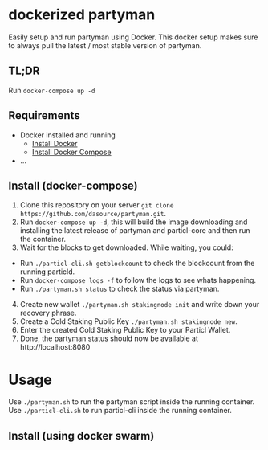 # dockerized partyman

Easily setup and run partyman using Docker. This docker setup makes sure to always pull the latest / most stable version of partyman.

## TL;DR

Run `docker-compose up -d`

## Requirements

* Docker installed and running
  * [Install Docker](https://docs.docker.com/get-docker/)
  * [Install Docker Compose](https://docs.docker.com/compose/install/)
* ...

## Install (docker-compose)

1. Clone this repository on your server `git clone https://github.com/dasource/partyman.git`.
2. Run `docker-compose up -d`, this will build the image downloading and installing the latest release of partyman and particl-core and then run the container.
3. Wait for the blocks to get downloaded. While waiting, you could:
  - Run `./particl-cli.sh getblockcount` to check the blockcount from the running particld.
  - Run `docker-compose logs -f` to follow the logs to see whats happening.
  - Run `./partyman.sh status` to check the status via partyman.
4. Create new wallet `./partyman.sh stakingnode init` and write down your recovery phrase.
5. Create a Cold Staking Public Key `./partyman.sh stakingnode new`.
6. Enter the created Cold Staking Public Key to your Particl Wallet.
7. Done, the partyman status should now be available at http://localhost:8080

# Usage

Use `./partyman.sh` to run the partyman script inside the running container.
Use `./particl-cli.sh` to run particl-cli inside the running container.

## Install (using docker swarm)
